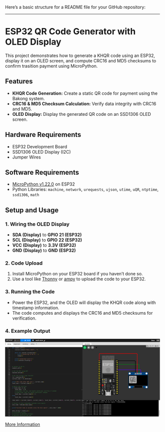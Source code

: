 Here’s a basic structure for a README file for your GitHub repository:

---

# ESP32 QR Code Generator with OLED Display


This project demonstrates how to generate a KHQR code using an ESP32, display it on an OLED screen, and compute CRC16 and MD5 checksums to confirm trasition payment using MicroPython.

## Features

- **KHQR Code Generation:** Create a static QR code for payment using the Bakong system.
- **CRC16 & MD5 Checksum Calculation:** Verify data integrity with CRC16 and MD5.
- **OLED Display:** Display the generated QR code on an SSD1306 OLED screen.

## Hardware Requirements

- ESP32 Development Board
- SSD1306 OLED Display (I2C)
- Jumper Wires

## Software Requirements

- [MicroPython v1.22.0](https://micropython.org/download/esp32/) on ESP32
- Python Libraries: `machine`, `network`, `urequests`, `ujson`, `utime`, `uQR`, `ntptime`, `ssd1306`, `math`

## Setup and Usage

### 1. Wiring the OLED Display
- **SDA (Display)** to **GPIO 21 (ESP32)**
- **SCL (Display)** to **GPIO 22 (ESP32)**
- **VCC (Display)** to **3.3V (ESP32)**
- **GND (Display)** to **GND (ESP32)**

### 2. Code Upload
1. Install MicroPython on your ESP32 board if you haven’t done so.
2. Use a tool like [Thonny](https://thonny.org/) or [ampy](https://github.com/scientifichackers/ampy) to upload the code to your ESP32.

### 3. Running the Code
- Power the ESP32, and the OLED will display the KHQR code along with timestamp information.
- The code computes and displays the CRC16 and MD5 checksums for verification.

### 4. Example Output
![QR Code Example](image.png)

[More Information](https://github.com/zeroboy0010/KHQR_generate_and_check_transition)
